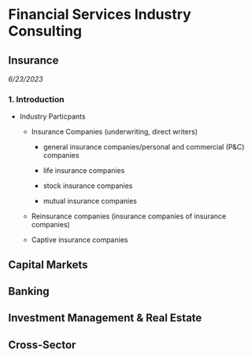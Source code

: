 # Financial Services Industry Consulting
## Insurance
*6/23/2023*
### 1. Introduction
* Industry Particpants
  - Insurance Companies (underwriting, direct writers)
    - general insurance companies/personal and commercial (P&C) companies
    - life insurance companies
   
    - stock insurance companies
    - mutual insurance companies
   
  - Reinsurance companies (insurance companies of insurance companies)
  - Captive insurance companies
## Capital Markets
## Banking
## Investment Management & Real Estate
## Cross-Sector

